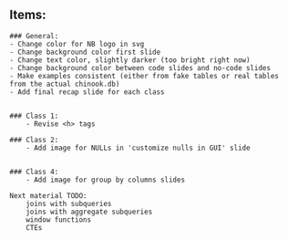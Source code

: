 ## Items:
	### General:
	- Change color for NB logo in svg
	- Change background color first slide
	- Change text color, slightly darker (too bright right now)
	- Change background color between code slides and no-code slides
	- Make examples consistent (either from fake tables or real tables from the actual chinook.db)
	- Add final recap slide for each class


	### Class 1:
		- Revise <h> tags

	### Class 2:
		- Add image for NULLs in 'customize nulls in GUI' slide


	### Class 4:
		- Add image for group by columns slides

	Next material TODO:
		joins with subqueries
		joins with aggregate subqueries
		window functions
		CTEs
		

